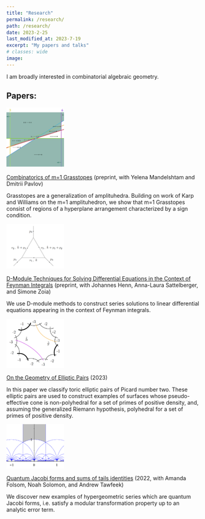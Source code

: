 ```yaml
---
title: "Research"
permalink: /research/
path: /research/
date: 2023-2-25
last_modified_at: 2023-7-19
excerpt: "My papers and talks"
# classes: wide
image:
---
```

I am broadly interested in combinatorial algebraic geometry.

## Papers: 

<!---![](/assets/images/grasstopes.png)--->

<img src="/assets/images/grasstopes.png" width="150">  

[Combinatorics of m=1 Grasstopes](https://arxiv.org/abs/2307.09603) (preprint, with Yelena Mandelshtam and Dmitrii Pavlov) 

Grasstopes are a generalization of amplituhedra. Building on work of Karp and Williams on the m=1 amplituhedron, we show that m=1 Grasstopes consist of regions of a hyperplane arrangement characterized by a sign condition. 


<img src="/assets/images/feynman.png" width="150"> 

[D-Module Techniques for Solving Differential Equations in the Context of Feynman Integrals](https://arxiv.org/abs/2303.11105) (preprint, with Johannes Henn, Anna-Laura Sattelberger, and Simone Zoia)

We use D-module methods to construct series solutions to linear differential equations appearing in the context of Feynman integrals. 
<!---In particular, we implement an algorithm due to Saito, Sturmfels, and Takayama to compute canonical series solutions of regular holonomic D-ideals, and compare them to asymptotic series derived from the respective Fuchsian systems.--->

<img src="/assets/images/elliptic.png" width="150"> 

[On the Geometry of Elliptic Pairs](https://arxiv.org/abs/2204.02971) (2023)

In this paper we classify toric elliptic pairs of Picard number two. These elliptic pairs are used to construct examples of surfaces whose pseudo-effective cone is non-polyhedral for a set of primes of positive density, and, assuming the generalized Riemann hypothesis, polyhedral for a set of primes of positive density.  

<img src="/assets/images/modular.png" width="150"> 

[Quantum Jacobi forms and sums of tails identities](https://www.researchgate.net/publication/357040393_Quantum_Jacobi_forms_and_sums_of_tails_identities)  (2022, with Amanda Folsom, Noah Solomon, and Andrew Tawfeek)

We discover new examples of hypergeometric series which are quantum Jacobi forms, i.e. satisfy a modular transformation property up to an analytic error term.

<!--## Talks: 
* D-modules and applications to Feynman Integrals, IAS Amplitudes seminar
* D-modules and applications to Feynman integrals, Technische Universität München (TUM)
* The Geometry of Elliptic Pairs, MPI Nonlinear Algebra Seminar
* Quantum Jacobi forms and sums of tails identities, JMM 2021-->



